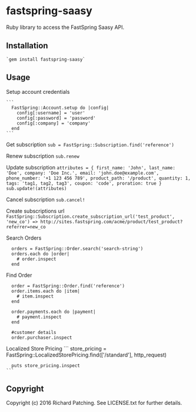 # fastspring-saasy

Ruby library to access the FastSpring Saasy API.

## Installation

    `gem install fastspring-saasy`

## Usage

Setup account credentials

    ```
      FastSpring::Account.setup do |config|
        config[:username] = 'user'
        config[:password] = 'password'
        config[:company] = 'company'
      end
    ```

Get subscription
    `sub = FastSpring::Subscription.find('reference')`

Renew subscription
    `sub.renew`

Update subscription
    ```
      attributes = {
        first_name: 'John',
        last_name: 'Doe',
        company: 'Doe Inc.',
        email: 'john.doe@example.com',
        phone_number: '+1 123 456 789',
        product_path: '/product',
        quantity: 1,
        tags: 'tag1, tag2, tag3',
        coupon: 'code',
        proration: true
      }
      sub.update!(attributes)
    ```

Cancel subscription
    `sub.cancel!`

Create subscriptions url
    ```
      FastSpring::Subscription.create_subscription_url('test_product', 'new_co')
      => http://sites.fastspring.com/acme/product/test_product?referrer=new_co
    ```

Search Orders
  ```
    orders = FastSpring::Order.search('search-string')
    orders.each do |order|
      # order.inspect
    end
  ```

Find Order
  ```
    order = FastSpring::Order.find('reference')
    order.items.each do |item|
      # item.inspect
    end

    order.payments.each do |payment|
      # payment.inspect
    end

    #customer details
    order.purchaser.inspect
  ```

Localized Store Pricing
    ```
      store_pricing = FastSpring::LocalizedStorePricing.find(['/standard'], http_request)

      puts store_pricing.inspect
    ```

## Copyright

Copyright (c) 2016 Richard Patching. See LICENSE.txt for further details.
